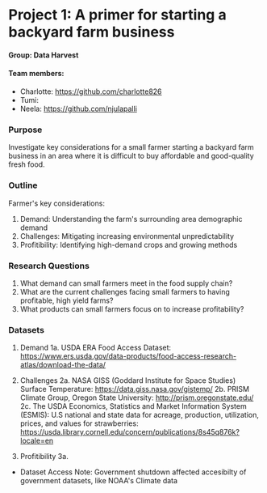 # Project 1: A primer for starting a backyard farm business

#### Group: Data Harvest
#### Team members: 
* Charlotte: https://github.com/charlotte826
* Tumi: 
* Neela: https://github.com/njulapalli

### Purpose
Investigate key considerations for a small farmer starting a backyard farm business in an area where it is difficult to buy affordable and good-quality fresh food.

### Outline
Farmer's key considerations: 
1. Demand: Understanding the farm's surrounding area demographic demand
2. Challenges: Mitigating increasing environmental unpredictability
3. Profitibility: Identifying high-demand crops and growing methods

### Research Questions
1. What demand can small farmers meet in the food supply chain?
2. What are the current challenges facing small farmers to having profitable, high yield farms?
3. What products can small farmers focus on to increase profitability?

### Datasets
1. Demand
1a.  USDA ERA Food Access Dataset: https://www.ers.usda.gov/data-products/food-access-research-atlas/download-the-data/

2. Challenges
2a. NASA GISS (Goddard Institute for Space Studies) Surface Temperature: https://data.giss.nasa.gov/gistemp/
2b. PRISM Climate Group, Oregon State University: http://prism.oregonstate.edu/
2c. The USDA Economics, Statistics and Market Information System (ESMIS): U.S national and state data for acreage, production, utilization, prices, and values for strawberries: https://usda.library.cornell.edu/concern/publications/8s45q876k?locale=en

3. Profitibility
3a. 

* Dataset Access Note: Government shutdown affected accesibilty of government datasets, like NOAA's Climate data
